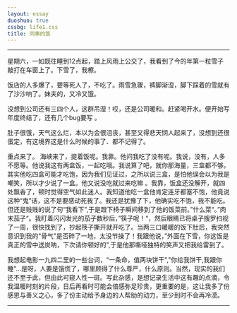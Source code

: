 ```yaml
---
layout: essay
duoshuo: true
cssbg: life1.css
title: 同事的饭
---
```


----------

星期六，一如既往睡到12点起，踏上风雨上公交了，我看到了今的年第一粒雪子敲打在车窗上了。下雪了，我檫。

饭店的人多爆了，要等死人了，不吃了。雨雪急骤，裤脚渐湿，脚下踩着的雪就有了沙沙响了。妹夫的，又冷又饿。

没想到公司还有三四个人，这群吊湿！哎，还是公司暖和。赶紧喝开水。便开始写年度终结了，还有几个bug要写 。

肚子很饿，天气这么烂，本以为会很沮丧，甚至又得悲天悯人起来了，没想到还很蛋定，有这境界这是什么时候的事了、都不记得了。

重点来了。 海峡来了，提着饭呢。我靠。他问我吃了没有呢。我说，没有，人多不愿等。他说我这有两盒饭，一起吃哦。我说算了吧，就你那海量，三盒都不够。其实他吃四盒可能才吃饱，因为我们见证过，之所以说三盒，是怕他误会以为我是嘲笑，所以才少说了一盒。他又说没吃就过来吃嘛 。我靠，饭盒还没解开，就四处飘香了，顿时觉得空气如此迷人。我知道他吃一盒他肯定连牙都塞不饱，他竟说这种“鬼”话，这不是要感动死我了。我还是犹豫了下，他确实吃不饱，我不能吃。但还是贱贱的说了句“我看下",于是蹬下椅子瞬间移到了他的饭菜前。”什么菜“。”肉末茄子“。我盯着闪闪发光的茄子数秒后，”筷子呢！“，然后眼睛已将桌子搜罗扫视了一周，很快找到了，抄起筷子撕开就开吃了。当两三口暖暖的饭下肚后，我突然意识到我的"骨气"是否碎了一地，太没节操了！我跟他说，”外面在下雪，你这饭是真正的雪中送炭呐，下次请你顿好的",于是他那嘶哑独特的笑声又把我给雷到了。

我想起电影一九四二里的一些台词，“一条命，值两块饼干","你给我饼干,我跟你睡"...是呀，人要是饿慌了，哪里顾得了什么尊严，什么原则。当然，现实的我们还不至于此，但由此可窥人性一斑。写此杂感，是想记录生活中这有趣的点滴，令我温暖时刻的片段，日后再看时可能会倍感弥足珍贵，更重要的是，这让我多了份感恩与善义之心，多了份主动给予身边的人帮助的动力，至少到时不会再冷漠。

---------


